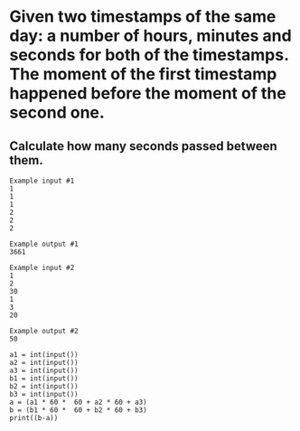 # Given two timestamps of the same day: a number of hours, minutes and seconds for both of the timestamps. The moment of the first timestamp happened before the moment of the second one.
## Calculate how many seconds passed between them.

```
Example input #1
1
1
1
2
2
2

Example output #1
3661

Example input #2
1
2
30
1
3
20

Example output #2
50
```
```
a1 = int(input())
a2 = int(input())
a3 = int(input())
b1 = int(input())
b2 = int(input())
b3 = int(input())
a = (a1 * 60 *  60 + a2 * 60 + a3)
b = (b1 * 60 *  60 + b2 * 60 + b3)
print((b-a))
```
